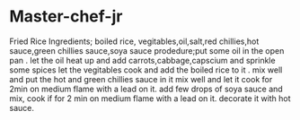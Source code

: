 # Master-chef-jr
Fried Rice 
Ingredients; boiled rice, vegitables,oil,salt,red chillies,hot sauce,green chillies sauce,soya sauce
prodedure;put some oil in the open pan .
let the oil heat up and add carrots,cabbage,capscium and sprinkle some spices 
let the vegitables cook and add the boiled rice to it .
mix well and put the hot and green chillies sauce in it 
mix well and let it cook for 2min on medium flame with a lead on it.
add few drops of soya sauce and mix, cook if for 2 min on medium flame with a lead on it.
decorate it with hot sauce.
